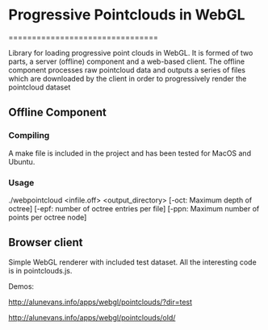 # Progressive Pointclouds in WebGL
================================

Library for loading progressive point clouds in WebGL. It is formed of two parts, a server (offline) component and a web-based client. The offline component processes raw pointcloud data and outputs a series of files which are downloaded by the client in order to progressively render the pointcloud dataset

## Offline Component
### Compiling
A make file is included in the project and has been tested for MacOS and Ubuntu.

### Usage
./webpointcloud <infile.off> <output_directory> [-oct: Maximum depth of octree] [-epf: number of octree entries per file] [-ppn: Maximum number of points per octree node]

## Browser client
Simple WebGL renderer with included test dataset. All the interesting code is in pointclouds.js.

Demos: 

http://alunevans.info/apps/webgl/pointclouds/?dir=test

http://alunevans.info/apps/webgl/pointclouds/old/

